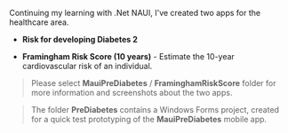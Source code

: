 Continuing my learning with .Net NAUI, I've created two apps for the healthcare area.

- **Risk for developing Diabetes 2**

- **Framingham Risk Score (10 years)** - Estimate the 10-year cardiovascular risk of an individual.

>Please select **MauiPreDiabetes** / **FraminghamRiskScore** folder for more information and screenshots about the two apps.

>The folder **PreDiabetes** contains a Windows Forms project, created for a quick test prototyping of the **MauiPreDiabetes** mobile app.
